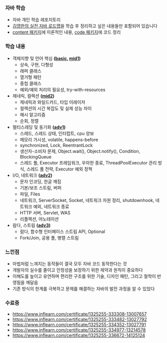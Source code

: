 ### 자바 학습
- 자바 개인 학습 레포지토리
- [김영한의 실전 자바 로드맵](https://www.inflearn.com/roadmaps/744)을 학습 후 정리하고 싶은 내용들만 포함되어 있습니다
- [content 패키지](https://github.com/aammddkkzxc/java-practice/blob/master/content)에 이론적인 내용, [code 패키지](https://github.com/aammddkkzxc/java-practice/blob/master/code)에 코드 정리

### 학습 내용
- 객체지향 및 언어 핵심 **([basic](https://github.com/aammddkkzxc/java-practice/blob/master/content/1-basic.md), [mid1](https://github.com/aammddkkzxc/java-practice/blob/master/content/2-mid1.md))**
  - 상속, 구현, 다형성
  - 래퍼 클래스
  - 열거형 패턴
  - 중첩 클래스
  - 예외/예외 처리의 필요성, try-with-resources
- 제네릭, 컬렉션 **([mid2](https://github.com/aammddkkzxc/java-practice/blob/master/content/3-mid2.md))**
  - 제네릭과 와일드카드, 타입 이레이저
  - 컬렉션의 시간 복잡도 및 실제 성능 차이
  - 해시 알고리즘
  - 순회, 정렬
- 멀티스레딩 및 동기화 **([adv1](https://github.com/aammddkkzxc/java-practice/blob/master/content/4-adv1.md))**
  - 스레드, 스레드 상태, 인터럽트, cpu 양보
  - 메모리 가시성, volatile, happens-before
  - synchronized, Lock, ReentrantLock
  - 생산자-소비자 문제, Object.wait(), Object.notify(), Condition, BlockingQueue
  - 스레드 풀, Executor 프레임워크, 우아한 종료, ThreadPoolExecutor 관리 방식, 스레드 풀 전략, Executor 예외 정책
- I/O, 네트워크 **([adv2](https://github.com/aammddkkzxc/java-practice/blob/master/content/5-adv2.md))**
  - 문자 인코딩, 한글 깨짐
  - 기본/보조 스트림, 버퍼
  - 파일, Files
  - 네트워크, ServerSocket, Socket, 네트워크 자원 정리, shutdownhook, 네트워크 예외, 네트워크 종료
  - HTTP 서버, Servlet, WAS
  - 리플렉션, 어노테이션
- 람다, 스트림 **([adv3](https://github.com/aammddkkzxc/java-practice/blob/master/content/6-adv3.md))**
  - 람다, 함수형 인터페이스 스트림 API, Optional
  - Fork/Join, 공용 풀, 병렬 스트림

### 느낀점
- 마법처럼 느껴지는 동작들이 결국 모두 자바 코드 동작한다는 것
- 개발자의 실수를 줄이고 안정성을 보장하기 위한 제약과 원칙이 중요하다
- 이해도를 높이고 유연하며 편리한 구조를 위한 기술, 디자인 패턴, 그리고 철학이 반영됨을 깨달음
- 기존 방식의 한계를 극복하고 문제를 해결하는 자바의 발전 과정을 알 수 있었다

### 수료증
- https://www.inflearn.com/certificate/1325255-333308-13007657
- https://www.inflearn.com/certificate/1325255-333482-13027792
- https://www.inflearn.com/certificate/1325255-334352-13027791
- https://www.inflearn.com/certificate/1325255-334977-13214578
- https://www.inflearn.com/certificate/1325255-336672-14125124

